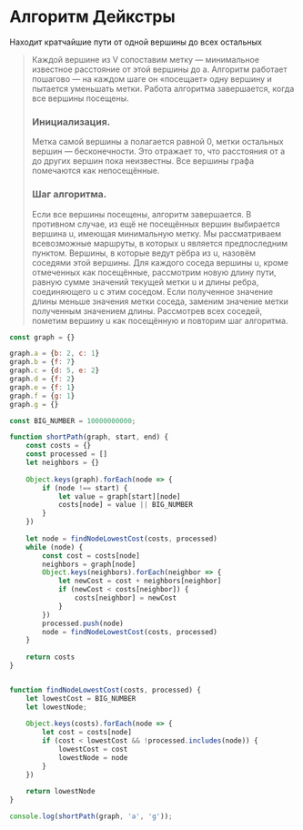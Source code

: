 # Алгоритм Дейкстры
Находит кратчайшие пути от одной вершины до всех остальных

> Каждой вершине из V сопоставим метку — минимальное известное расстояние от этой вершины до a.
Алгоритм работает пошагово — на каждом шаге он «посещает» одну вершину и пытается уменьшать метки.
Работа алгоритма завершается, когда все вершины посещены.
> ### Инициализация.
> Метка самой вершины a полагается равной 0, метки остальных вершин — бесконечности. 
Это отражает то, что расстояния от a до других вершин пока неизвестны.
Все вершины графа помечаются как непосещённые.
> ### Шаг алгоритма.
> Если все вершины посещены, алгоритм завершается.
В противном случае, из ещё не посещённых вершин выбирается вершина u, имеющая минимальную метку.
Мы рассматриваем всевозможные маршруты, в которых u является предпоследним пунктом. Вершины, в которые ведут рёбра из u, назовём соседями этой вершины. Для каждого соседа вершины u, кроме отмеченных как посещённые, рассмотрим новую длину пути, равную сумме значений текущей метки u и длины ребра, соединяющего u с этим соседом.
Если полученное значение длины меньше значения метки соседа, заменим значение метки полученным значением длины. Рассмотрев всех соседей, пометим вершину u как посещённую и повторим шаг алгоритма.

```javascript
const graph = {}

graph.a = {b: 2, c: 1}
graph.b = {f: 7}
graph.c = {d: 5, e: 2}
graph.d = {f: 2}
graph.e = {f: 1}
graph.f = {g: 1}
graph.g = {}

const BIG_NUMBER = 10000000000;

function shortPath(graph, start, end) {
	const costs = {}
	const processed = []
	let neighbors = {}
  
	Object.keys(graph).forEach(node => {
		if (node !== start) {
			let value = graph[start][node]
			costs[node] = value || BIG_NUMBER
		}
	})
  
	let node = findNodeLowestCost(costs, processed)
	while (node) {
		const cost = costs[node]
		neighbors = graph[node]
		Object.keys(neighbors).forEach(neighbor => {
			let newCost = cost + neighbors[neighbor]
			if (newCost < costs[neighbor]) {
				costs[neighbor] = newCost
			}
		})
		processed.push(node)
		node = findNodeLowestCost(costs, processed)
	}
	
	return costs
}


function findNodeLowestCost(costs, processed) {
	let lowestCost = BIG_NUMBER
	let lowestNode;
	
	Object.keys(costs).forEach(node => {
		let cost = costs[node]
		if (cost < lowestCost && !processed.includes(node)) {
			lowestCost = cost
			lowestNode = node
		}
	})
  
	return lowestNode
}

console.log(shortPath(graph, 'a', 'g'));
```